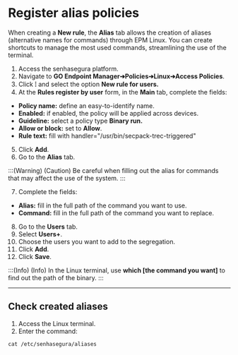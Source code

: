 # Register alias policies

When creating a **New rule**, the **Alias** tab allows the creation of aliases (alternative names for commands) through EPM Linux. You can create shortcuts to manage the most used commands, streamlining the use of the terminal.

1. Access the senhasegura platform.
2. Navigate to **GO Endpoint Manager➔Policies➔Linux➔Access Policies**.
3. Click **⁝** and select the option **New rule for users.**
4. At the **Rules register by user** form, in the **Main** tab, complete the fields:
* **Policy name:** define an easy-to-identify name. 
* **Enabled:** if enabled, the policy will be applied across devices.
* **Guideline:** select a policy type **Binary run.**
* **Allow or block:** set to **Allow**.
* **Rule text:** fill with handler="/usr/bin/secpack-trec-triggered"
5. Click **Add**. 
6. Go to the **Alias** tab.

:::(Warning) (Caution)
Be careful when filling out the alias for commands that may affect the use of the system.
:::

7. Complete the fields:
* **Alias:** fill in the full path of the command you want to use.
* **Command:** fill in the full path of the command you want to replace.

8. Go to the **Users** tab.
9. Select **Users+**.
10. Choose the users you want to add to the segregation.
11. Click **Add**.
12. Click **Save**.

:::(Info) (Info)
In the Linux terminal, use **which [the command you want]** to find out the path of the binary.
:::

* * *
## Check created aliases
1. Access the Linux terminal.
2. Enter the command: 
```shell
cat /etc/senhasegura/aliases
```
